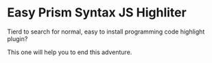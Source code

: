 # Easy Prism Syntax JS Highliter

Tierd to search for normal, easy to install programming code highlight plugin?

This one will help you to end this adventure.

